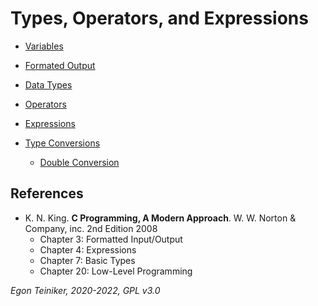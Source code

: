 # Types, Operators, and Expressions

* [Variables](variables)

* [Formated Output](formated-output)

* [Data Types](types)

* [Operators](operators) 

* [Expressions](expressions)

* [Type Conversions](type-conversions)
    * [Double Conversion](type-conversions/double-conversion)


## References
* K. N. King. **C Programming, A Modern Approach**. W. W. Norton & Company, inc. 2nd Edition 2008
  * Chapter 3: Formatted Input/Output 
  * Chapter 4: Expressions  
  * Chapter 7: Basic Types
  * Chapter 20: Low-Level Programming
  
*Egon Teiniker, 2020-2022, GPL v3.0* 
